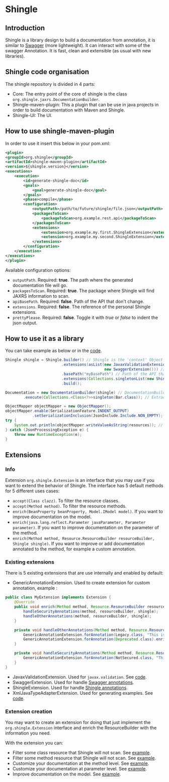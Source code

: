 # Shingle

## Introduction 
Shingle is a library design to build a documentation from annotation, it is similar to [Swagger](http://swagger.io/) (more lightweight). It can interact with some of the swagger Annotation. It is fast, clean and extensible (as usual with new libraries). 

## Shingle code organisation
The shingle repository is divided in 4 parts:
- Core: The entry point of the core of shingle is the class `org.shingle.jaxrs.DocumentationBuilder`.
- Shingle-maven-plugin: This a plugin that can be use in java projects in order to build documentation with Maven and Shingle.
- Shingle-UI: The UI.

## How to use shingle-maven-plugin
In order to use it insert this below in your pom.xml:
```xml
<plugin>
<groupId>org.shingle</groupId>
<artifactId>shingle-maven-plugin</artifactId>
<version>${shingle.version}</version>
<executions>
    <execution>
        <id>generate-shingle-doc</id>
        <goals>
            <goal>generate-shingle-doc</goal>
        </goals>
        <phase>compile</phase>
        <configuration>
            <outputPath>/path/to/future/shingle/file.json</outputPath>
            <packagesToScan>
                <packageToScan>org.example.rest.api</packageToScan>
            </packagesToScan>
            <extensions>
                <extension>org.example.my.first.ShingleExtension</extension>
                <extension>org.example.my.second.ShingleExtension</extension>
            </extensions>
        </configuration>
    </execution>
</executions>
</plugin>
```
Available configuration options:
* `outputPath`. Required: **true**. The path where the generated documentation file will go.
* `packagesToScan`. Required: **true**. The package where Shingle will find JAXRS information to scan.
* `apiBasePath`. Required: **false**. Path of the API that don't change.
* `extensions`. Required: **false**. The reference of the personal Shingle extensions.
* `prettyPlease`. Required: **false**. Toggle it with *true* or *false* to indent the json output.

## How to use it as a library
You can take example as below or in the [code](https://github.com/jbbouille/shingle/blob/master/shingle/shingle-maven-plugin/src/main/java/org/shingle/mojo/TheMojo.java#L108-L131).
```java
Shingle shingle = Shingle.builder() // Shingle is the 'context' Object that contains the configuration info for the generated documentation.
                         .extensions(asList(new JavaxValidationExtension(),
                                            new SwaggerExtension())) // Example of an Extension
                         .basePath("myBasePath") // Path of the API that don't change and that cannot be retrieve from @Path Annotation
                         .extensions(Collections.singletonList(new ShingleExtension());)
                         .build();

Documentation = new DocumentationBuilder(shingle) // DocumentationBuilder need shingle 'context' Object
        .execute(Collections.<Class<?>>singleton(Bar.class)); // Extraction of the documentation from the Bar.class

ObjectMapper objectMapper = new ObjectMapper();
objectMapper.enable(SerializationFeature.INDENT_OUTPUT)
            .setSerializationInclusion(JsonInclude.Include.NON_EMPTY);
try {
    System.out.println(objectMapper.writeValueAsString(resources)); // Use Jackson to serialize the resources
} catch (JsonProcessingException e) {
    throw new RuntimeException(e);
}
```

## Extensions

### Info
Extension `org.shingle.Extension` is an interface that you may use if you want to extend the behavior of Shingle. The interface has 5 default methods for 5 different uses cases:
- `accept(Class clazz)`. To filter the resource classes.
- `accept(Method method)`. To filter the resource methods.
- `enrich(BeanProperty beanProperty, Model.IModel model)`. If you want to improve documentation on the model.
- `enrich(java.lang.reflect.Parameter javaParameter, Parameter parameter)`. If you want to improve documentation on the parameter of the method.
- `enrich(Method method, Resource.ResourceBuilder resourceBuilder, Shingle shingle)`. If you want to improve or add documentation annotated to the method, for example a custom annotation.

### Existing extensions
There is 5 existing extensions that are use internally and enabled by default:
- GenericAnnotationExtension. Used to create extension for custom annotation, example : 
```java
public class MyExtension implements Extension {
    @Override
    public void enrich(Method method, Resource.ResourceBuilder resourceBuilder, Shingle shingle) {
        handleSecurityAnnotations(method, resourceBuilder, shingle);
        handleOtherAnnotations(method, resourceBuilder, shingle);
    }

    private void handleOtherAnnotations(Method method, Resource.ResourceBuilder builder, Shingle shingle) {
        GenericAnnotationExtension.forAnnotation(Legacy.class, "This is a legacy API.").enrich(method, builder, shingle);
        GenericAnnotationExtension.forAnnotation(Deprecated.class).enrich(method, builder, shingle);
    }

    private void handleSecurityAnnotations(Method method, Resource.ResourceBuilder builder, Shingle shingle) {
        GenericAnnotationExtension.forAnnotation(NotSecured.class, "This API is not secured").enrich(method, builder, shingle);
    }
}
```
- JavaxValidationExtension. Used for `javax.validation`. See [code](https://github.com/jbbouille/shingle/blob/master/shingle/shingle-core/src/main/java/org/shingle/extensions/JavaxValidationExtension.java).
- SwaggerExtension. Used for handle [Swagger annotations](https://github.com/swagger-api/swagger-core/wiki/Annotations-1.5.X).
- ShingleExtension. Used for handle [Shingle annotations](https://github.com/jbbouille/shingle/tree/master/shingle/shingle-annotations/src/main/java/org/shingle/annotations).
- XmlJavaTypeAdapterExtension. Used for generating examples. See [code](https://github.com/jbbouille/shingle/blob/master/shingle/shingle-core/src/main/java/org/shingle/extensions/XmlJavaTypeAdapterExtension.java).

### Extension creation
You may want to create an extension for doing that just implement the `org.shingle.Extension` interface and enrich the ResourceBuilder with the information you need.

With the extension you can:
- Filter some class resource that Shingle will not scan. See [example](https://github.com/jbbouille/shingle/blob/master/shingle/shingle-core/src/test/java/org/shingle/jaxrs/DocumentationBuilderTest.java#L59-L94).
- Filter some method resource that Shingle will not scan. See [example](https://github.com/jbbouille/shingle/blob/master/shingle/shingle-core/src/test/java/org/shingle/jaxrs/DocumentationBuilderTest.java#L98-L133).
- Customize your documentation at the method level. See [example](https://github.com/jbbouille/shingle/blob/master/shingle/shingle-core/src/test/java/org/shingle/jaxrs/DocumentationBuilderTest.java#L798-L823).
- Customize your documentation at parameter level. See [example](https://github.com/jbbouille/shingle/blob/master/shingle/shingle-core/src/test/java/org/shingle/extensions/SwaggerExtensionTest.java#L202-L228).
- Improve documentation on the model. See [example](https://github.com/jbbouille/shingle/blob/master/shingle/shingle-core/src/main/java/org/shingle/extensions/JavaxValidationExtension.java#L28).